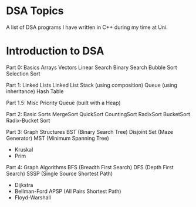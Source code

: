 # DSA Topics
A list of DSA programs I have written in C++ during my time at Uni.

# Introduction to DSA
Part 0: Basics
  Arrays
  Vectors
  Linear Search
  Binary Search
  Bubble Sort
  Selection Sort

Part 1: Linked Lists
  Linked List
  Stack (using composition)
  Queue (using inheritance)
  Hash Table

Part 1.5: Misc
  Priority Queue (built with a Heap)

Part 2: Basic Sorts
  MergeSort
  QuickSort
  CountingSort
  RadixSort
  BucketSort
  Radix-Bucket Sort

Part 3: Graph Structures
  BST (Binary Search Tree)
  Disjoint Set (Maze Generator)
  MST (Minimum Spanning Tree)
  - Kruskal
  - Prim

Part 4: Graph Algorithms
  BFS (Breadth First Search)
  DFS (Depth First Search)
  SSSP (Single Source Shortest Path)
  - Dijkstra
  - Bellman-Ford
  APSP (All Pairs Shortest Path)
  - Floyd-Warshall
